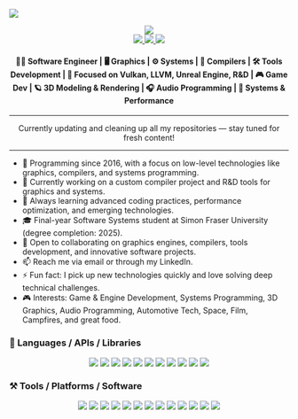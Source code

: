 ![](https://user-images.githubusercontent.com/29154540/155096958-bc245cac-7c77-40a6-8c86-ab447a2d7119.png)

<div align="center">
  <img src="https://komarev.com/ghpvc/?username=bisqq&color=orange&style=flat-square&label=PROFILE+VIEWS" />
</div>
<div align="center">
  <a>
<!--     <a href= "https://bisqq.github.io/Portfolio-Website/">
    <img src="https://img.shields.io/badge/portfolio%20website-white?style=for-the-badge&&logoColor=black" /> -->
  </a>
  <a href= "https://www.artstation.com/programzz">
    <img src= "https://img.shields.io/badge/artstation-0094DE?style=for-the-badge&logo=artstation&logoColor=white" />
  </a>
  <a href="mailto:alex.biscoveanu.gfx@gmail.com">
    <img src="https://img.shields.io/badge/email%20me-D14836?style=for-the-badge&logo=gmail&logoColor=white" />
  </a>
  <a>
    <a href= "https://www.linkedin.com/in/alex-biscoveanu-1048221aa/">
    <img src="https://img.shields.io/badge/LinkedIn-0077B5?style=for-the-badge&logo=linkedin&logoColor=white" />
  </a>
  <a>
                                                                                                                    
  <h4>👨‍💻 Software Engineer | 🖥️ Graphics | ⚙️ Systems | 🧩 Compilers | 🛠️ Tools Development | 🚀 Focused on Vulkan, LLVM, Unreal Engine, R&D | 🎮 Game Dev | 🪐 3D Modeling & Rendering | 🎧 Audio Programming | 🔬 Systems & Performance
</h4>
</div>
                                                                                                            
___                                                                                                         
<div align="center">
  Currently updating and cleaning up all my repositories — stay tuned for fresh content!
</div>
                   
___

                   
- 🚀 Programming since 2016, with a focus on low-level technologies like graphics, compilers, and systems programming.
- 🔭 Currently working on a custom compiler project and R&D tools for graphics and systems.
- 🌱 Always learning advanced coding practices, performance optimization, and emerging technologies.
- 🎓 Final-year Software Systems student at Simon Fraser University (degree completion: 2025).
- 👯 Open to collaborating on graphics engines, compilers, tools development, and innovative software projects.
- 📫 Reach me via email or through my LinkedIn.
- ⚡ Fun fact: I pick up new technologies quickly and love solving deep technical challenges.
- 🎮 Interests: Game & Engine Development, Systems Programming, 3D Graphics, Audio Programming, Automotive Tech, Space, Film, Campfires, and great food.

### :scroll: Languages / APIs / Libraries

<div align="center">
  <img src="https://img.shields.io/badge/C-00599C?style=for-the-badge&logo=c&logoColor=white" />
  <img src="https://img.shields.io/badge/C%2B%2B-00599C?style=for-the-badge&logo=c%2B%2B&logoColor=white" />
  <img src="https://img.shields.io/badge/GLSL-000000?style=for-the-badge&logo=opengl&logoColor=white" />
  <img src="https://img.shields.io/badge/Vulkan-9C1C20?style=for-the-badge&logo=vulkan&logoColor=white" />
  <img src="https://img.shields.io/badge/OpenGL-5586A4?style=for-the-badge&logo=opengl&logoColor=white" />
  <img src="https://img.shields.io/badge/SDL2-94C11F?style=for-the-badge&logoColor=white" />
  <img src="https://img.shields.io/badge/LLVM-262D3A?style=for-the-badge&logo=llvm&logoColor=white" />
  <img src="https://img.shields.io/badge/Python-3776AB?style=for-the-badge&logo=python&logoColor=white" />
  <img src="https://img.shields.io/badge/HTML-E34F26?style=for-the-badge&logo=html5&logoColor=white" />
  <img src="https://img.shields.io/badge/CSS-1572B6?style=for-the-badge&logo=css3&logoColor=white" />
  <img src="https://img.shields.io/badge/Bash-4EAA25?style=for-the-badge&logo=gnubash&logoColor=white" />
</div>


### :hammer_and_pick: Tools / Platforms / Software

<div align="center">
  <img src="https://img.shields.io/badge/Linux-FCC624?style=for-the-badge&logo=linux&logoColor=black" />
  <img src="https://img.shields.io/badge/Windows-0078D6?style=for-the-badge&logo=windows&logoColor=white" />
  <img src="https://img.shields.io/badge/Visual_Studio_Code-007ACC?style=for-the-badge&logo=visual-studio-code&logoColor=white" />
  <img src="https://img.shields.io/badge/Visual_Studio-5C2D91?style=for-the-badge&logo=visual-studio&logoColor=white" />
  <img src="https://img.shields.io/badge/CMake-064F8C?style=for-the-badge&logo=cmake&logoColor=white" />
  <img src="https://img.shields.io/badge/Git-F05032?style=for-the-badge&logo=git&logoColor=white" />
  <img src="https://img.shields.io/badge/GitHub-181717?style=for-the-badge&logo=github&logoColor=white" />
  <img src="https://img.shields.io/badge/Perforce-404040?style=for-the-badge&logo=perforce&logoColor=white" />
  <img src="https://img.shields.io/badge/Figma-F24E1E?style=for-the-badge&logo=figma&logoColor=white" />
  <img src="https://img.shields.io/badge/Blender-F5792A?style=for-the-badge&logo=blender&logoColor=white" />
  <img src="https://img.shields.io/badge/Adobe%20Creative%20Suite-FF0000?style=for-the-badge&logo=adobe&logoColor=white" />
  <img src="https://img.shields.io/badge/FL%20Studio-F28D1A?style=for-the-badge&logo=flstudio&logoColor=white" />
  <img src="https://img.shields.io/badge/Unreal%20Engine-000000?style=for-the-badge&logo=unrealengine&logoColor=white" />
</div>

